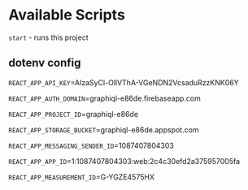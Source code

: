 # Available Scripts

`start` - runs this project

## dotenv config

`REACT_APP_API_KEY`=AIzaSyCl-OllVThA-VGeNDN2VcsaduRzzKNK06Y

`REACT_APP_AUTH_DOMAIN`=graphiql-e86de.firebaseapp.com

`REACT_APP_PROJECT_ID`=graphiql-e86de

`REACT_APP_STORAGE_BUCKET`=graphiql-e86de.appspot.com

`REACT_APP_MESSAGING_SENDER_ID`=1087407804303

`REACT_APP_APP_ID`=1:1087407804303:web:2c4c30efd2a375957005fa

`REACT_APP_MEASUREMENT_ID`=G-YGZE4575HX

